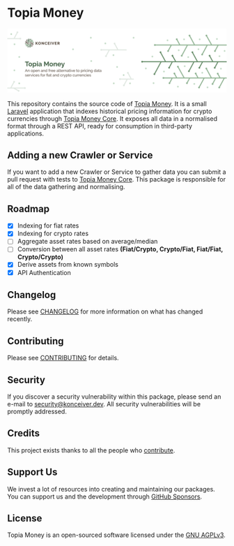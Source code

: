 # Topia Money

<p align="center"><img src="./banner.png" /></p>

This repository contains the source code of [Topia Money](https://topia.money/). It is a small [Laravel](https://laravel.com/) application that indexes historical pricing information for crypto currencies through [Topia Money Core](https://github.com/faustbrian/topia-money-core). It exposes all data in a normalised format through a REST API, ready for consumption in third-party applications.

## Adding a new Crawler or Service

If you want to add a new Crawler or Service to gather data you can submit a pull request with tests to [Topia Money Core](https://github.com/faustbrian/topia-money-core). This package is responsible for all of the data gathering and normalising.

## Roadmap

- [x] Indexing for fiat rates
- [x] Indexing for crypto rates
- [ ] Aggregate asset rates based on average/median
- [ ] Conversion between all asset rates **(Fiat/Crypto, Crypto/Fiat, Fiat/Fiat, Crypto/Crypto)**
- [x] Derive assets from known symbols
- [x] API Authentication

## Changelog

Please see [CHANGELOG](CHANGELOG.md) for more information on what has changed recently.

## Contributing

Please see [CONTRIBUTING](CONTRIBUTING.md) for details.

## Security

If you discover a security vulnerability within this package, please send an e-mail to security@konceiver.dev. All security vulnerabilities will be promptly addressed.

## Credits

This project exists thanks to all the people who [contribute](../../contributors).

## Support Us

We invest a lot of resources into creating and maintaining our packages. You can support us and the development through [GitHub Sponsors](https://github.com/sponsors/faustbrian).

## License

Topia Money is an open-sourced software licensed under the [GNU AGPLv3](LICENSE).

